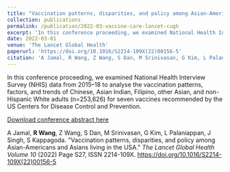 ```yaml
---
title: "Vaccination patterns, disparities, and policy among Asian-Americans and Asians living in the USA"
collection: publications
permalink: /publication/2022-03-vaccine-care-lancet-cugh
excerpt: 'In this conference proceeding, we examined National Health Interview Survey (NHIS) data from 2015–18 to analyse the vaccination patterns, factors, and trends of Chinese, Asian Indian, Filipino, other Asian, and non-Hispanic White adults (n=253,626) for seven vaccines recommended by the US Centers for Disease Control and Prevention.'
date: 2022-03-01
venue: 'The Lancet Global Health'
paperurl: 'https://doi.org/10.1016/S2214-109X(22)00156-5'
citation: 'A Jamal, R Wang, Z Wang, S Dan, M Srinivasan, G Kim, L Palaniappan, J Singh, S Kappagoda. &quot;Vaccination patterns, disparities, and policy among Asian-Americans and Asians living in the USA.&quot; <i>The Lancet Global Health Volume 10</i>(2022) Page S27, ISSN 2214-109X.'
---
```

In this conference proceeding, we examined National Health Interview Survey (NHIS) data from 2015–18 to analyse the vaccination patterns, factors, and trends of Chinese, Asian Indian, Filipino, other Asian, and non-Hispanic White adults (n=253,626) for seven vaccines recommended by the US Centers for Disease Control and Prevention.

[Download conference abstract here](https://doi.org/10.1016/S2214-109X(22)00156-5)

A Jamal, <b>R Wang</b>, Z Wang, S Dan, M Srinivasan, G Kim, L Palaniappan, J Singh, S Kappagoda. "Vaccination patterns, disparities, and policy among Asian-Americans and Asians living in the USA." <i>The Lancet Global Health Volume 10</i> (2022) Page S27, ISSN 2214-109X.
https://doi.org/10.1016/S2214-109X(22)00156-5
